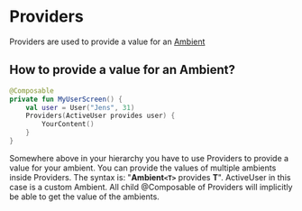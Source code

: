 # Providers
Providers are used to provide a value for an [Ambient](./ambient.md)

## How to provide a value for an Ambient?

```kotlin
@Composable
private fun MyUserScreen() {
    val user = User("Jens", 31)
    Providers(ActiveUser provides user) {
        YourContent()
    }
}
```
Somewhere above in your hierarchy you have to use Providers to provide a value for your ambient. You can provide the values of multiple ambients inside Providers.
The syntax is: "**Ambient`<T>`** provides **T**". ActiveUser in this case is a custom Ambient.
All child @Composable of Providers will implicitly be able to get the value of the ambients.
